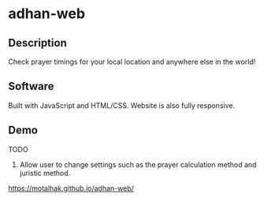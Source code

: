 # adhan-web
## Description
Check prayer timings for your local location and anywhere else in the world!

## Software
Built with JavaScript and HTML/CSS. Website is also fully responsive.

## Demo
TODO
1. Allow user to change settings such as the prayer calculation method and juristic method.

https://motalhak.github.io/adhan-web/
